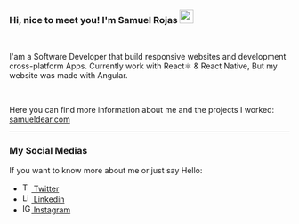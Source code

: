 ### Hi, nice to meet you! I'm Samuel Rojas <img src="https://media.giphy.com/media/hvRJCLFzcasrR4ia7z/giphy.gif" width="25px">

<br />

I'am a Software Developer that build responsive websites and development cross-platform Apps. Currently work with React⚛️ & React Native, But my website was made with Angular.

<br />

Here you can find more information about me and the projects I worked: [samueldear.com][website]

---

### My Social Medias

If you want to know more about me or just say Hello:

* <a href="https://twitter.com/SamuelDear15" target="_blank"><img src="https://user-images.githubusercontent.com/42327554/136129895-f5574f60-3435-43e7-984a-a7ffa0bb7750.png" width="16px" title="Twitter Logo" /> Twitter</a>
* <a href="https://www.linkedin.com/in/samueldear/" target="_blank"><img src="https://user-images.githubusercontent.com/42327554/136129887-18cc8917-7cc1-482a-a02a-74fa7c4f5edb.png" width="16px" title="Linkedin Logo" /> Linkedin</a>
* <a href="https://www.instagram.com/samuel.dugarte/" target="_blank"><img src="https://user-images.githubusercontent.com/42327554/136129878-8a9aa914-17da-4d0f-9baa-fe617c2a6f59.png" width="16px" title="IG Logo" /> Instagram</a>


[website]: https://samueldear.com
